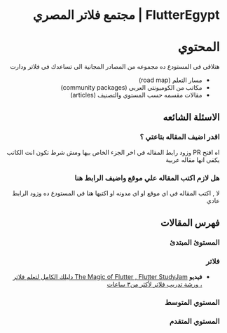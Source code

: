 <div dir="rtl" align="right">

# FlutterEgypt | مجتمع فلاتر المصري

# المحتوي

هتلاقي في المستودع ده مجموعه من المصادر المجانية الي تساعدك في فلاتر ودارت

- مسار التعلم (road map)
- مكاتب من الكوميونتي العربي (community packages)
- مقالات مقسمه حسب المستوي والتصنيف (articles)

## الاسئلة الشائعه

### اقدر اضيف المقاله بتاعتي ؟

اه افتح PR وزود رابط المقاله في اخر الجزء الخاص بيها
ومش شرط تكون انت الكاتب يكفي انها مقاله عربية

### هل لازم اكتب المقاله علي موقع واضيف الرابط هنا

لا , اكتب المقاله في اي موقع او اي مدونه او اكتبها هنا في المستودع ده وزود الرابط عادي

## فهرس المقالات

### المستوئ المبتدئ

### فلاتر

- **فيديو** [The Magic of Flutter , Flutter StudyJam دليلك الكامل لتعلم فلاتر ، ورشة تدريب فلاتر لأكثر من٣ ساعات](https://www.youtube.com/watch?v=gvAvYwMM5MA)

### المستوي المتوسط

### المستوي المتقدم

 </div>
